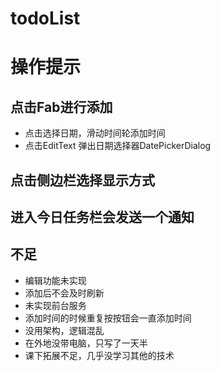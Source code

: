 # todoList
# 操作提示
## 点击Fab进行添加
* 点击选择日期，滑动时间轮添加时间
* 点击EditText 弹出日期选择器DatePickerDialog
## 点击侧边栏选择显示方式
## 进入今日任务栏会发送一个通知
## 不足 
* 编辑功能未实现
* 添加后不会及时刷新
* 未实现前台服务
* 添加时间的时候重复按按钮会一直添加时间
* 没用架构，逻辑混乱
* 在外地没带电脑，只写了一天半
* 课下拓展不足，几乎没学习其他的技术
